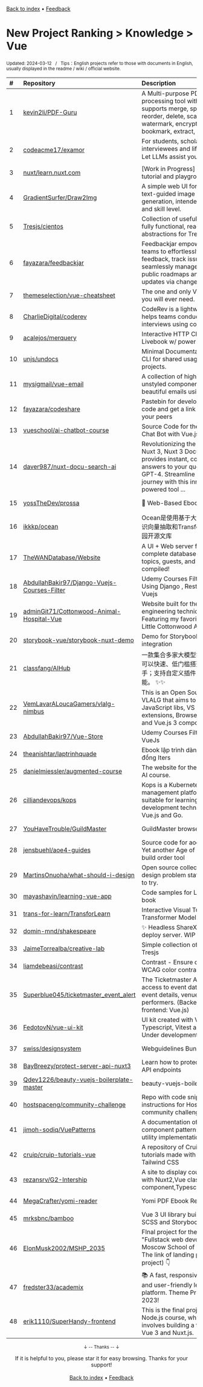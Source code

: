 <a href="https://github.com/GrowingGit/GitHub-English-Top-Charts#github-english-top-charts">Back to index</a> • <a href="/content/docs/feedback.md">Feedback</a>

# New Project Ranking > Knowledge > Vue
<sub>Updated: 2024-03-12&nbsp;&nbsp;&nbsp;/&nbsp;&nbsp;&nbsp;Tips：English projects refer to those with documents in English, usually displayed in the readme / wiki / official website.</sub>

|#|Repository|Description|Stars|Updated|Created|
|:-|:-|:-|:-|:-|:-|
|1|[kevin2li/PDF-Guru](https://github.com/kevin2li/PDF-Guru)|A Multi-purpose PDF file processing tool with a nice UI that supports merge, split, rotate, reorder, delete, scale, crop, watermark, encrypt/decrypt, bookmark, extract, compress, etc.|1281|2023-10-18|2023-07-02|
|2|[codeacme17/examor](https://github.com/codeacme17/examor)|For students, scholars, interviewees and lifelong learners. Let LLMs assist you in learning 🎓|995|2024-03-11|2023-07-10|
|3|[nuxt/learn.nuxt.com](https://github.com/nuxt/learn.nuxt.com)|[Work in Progress] An interactive tutorial and playground for Nuxt|470|2024-03-11|2023-11-21|
|4|[GradientSurfer/Draw2Img](https://github.com/GradientSurfer/Draw2Img)|A simple web UI for interactive text-guided image to image generation, intended for any age and skill level.|200|2024-01-12|2024-01-03|
|5|[Tresjs/cientos](https://github.com/Tresjs/cientos)|Collection of useful helpers and fully functional, ready-made abstractions for TresJS|190|2024-03-11|2023-03-19|
|6|[fayazara/feedbackjar](https://github.com/fayazara/feedbackjar)|Feedbackjar empowers product teams to effortlessly gather feedback, track issues, and seamlessly manage them with public roadmaps and provide updates via changelogs.|134|2024-02-24|2023-06-28|
|7|[themeselection/vue-cheatsheet](https://github.com/themeselection/vue-cheatsheet)|The one and only Vue cheatsheet you will ever need.|96|2024-02-20|2024-01-10|
|8|[CharlieDigital/coderev](https://github.com/CharlieDigital/coderev)|CodeRev is a lightweight tool that helps teams conduct technical interviews using code reviews.|87|2024-03-05|2023-08-04|
|9|[acalejos/merquery](https://github.com/acalejos/merquery)|Interactive HTTP Client for Livebook w/ power-ups|85|2024-03-04|2024-02-11|
|10|[unjs/undocs](https://github.com/unjs/undocs)|Minimal Documentation theme and CLI for shared usage across UnJS projects.|66|2024-03-11|2024-01-12|
|11|[mysigmail/vue-email](https://github.com/mysigmail/vue-email)|A collection of high-quality, unstyled components for creating beautiful emails using Vue.|53|2023-10-26|2023-06-16|
|12|[fayazara/codeshare](https://github.com/fayazara/codeshare)|Pastebin for developers, paste code and get a link to share with your peers|31|2024-01-28|2024-01-14|
|13|[vueschool/ai-chatbot-course](https://github.com/vueschool/ai-chatbot-course)|Source Code for the course: AI Chat Bot with Vue.js and GPT-4|26|2023-12-02|2023-04-12|
|14|[daver987/nuxt-docu-search-ai](https://github.com/daver987/nuxt-docu-search-ai)|Revolutionizing the way you learn Nuxt 3, Nuxt 3 DocuSearch AI provides instant, context-aware answers to your queries using GPT-4. Streamline your coding journey with this innovative, AI-powered tool ...|24|2024-02-21|2023-07-05|
|15|[yossTheDev/prossa](https://github.com/yossTheDev/prossa)|📕 Web-Based Ebook Reader|19|2024-01-04|2023-04-24|
|16|[ikkkp/ocean](https://github.com/ikkkp/ocean)|Ocean是使用基于大语言模型文本知识向量抽取和Transformer构建的校园开源文库|18|2024-02-18|2023-11-11|
|17|[TheWANDatabase/Website](https://github.com/TheWANDatabase/Website)|A UI + Web server for the most complete database of WAN Show topics, guests, and episodes ever compiled!|14|2024-01-19|2023-08-12|
|18|[AbdullahBakir97/Django-Vuejs-Courses-Filter](https://github.com/AbdullahBakir97/Django-Vuejs-Courses-Filter)|Udemy Courses Filter Page Clone Using Django , Rest Framework & Vuejs|13|2024-02-08|2024-02-07|
|19|[adminGit71/Cottonwood-Animal-Hospital-Vue](https://github.com/adminGit71/Cottonwood-Animal-Hospital-Vue)|Website built for the snapchat engineering technical interview! Featuring my favorite LA business Little Cottonwood Animal Hospital!|13|2023-09-27|2023-09-27|
|20|[storybook-vue/storybook-nuxt-demo](https://github.com/storybook-vue/storybook-nuxt-demo)|Demo for Storybook-nuxt integration |13|2023-10-03|2023-07-23|
|21|[classfang/AIHub](https://github.com/classfang/AIHub)|一款集合多家大模型能力的客户端。可以快速、低门槛搭建你的专属AI助手；支持自定义插件，扩展无限可能。 ✨✨|12|2024-03-08|2023-12-09|
|22|[VemLavarALoucaGamers/vlalg-nimbus](https://github.com/VemLavarALoucaGamers/vlalg-nimbus)|This is an Open Source project by VLALG that aims to share JavaScript libs, VS Code extensions, Browser extensions and Vue.js 3 components|12|2024-03-03|2023-08-11|
|23|[AbdullahBakir97/Vue-Store](https://github.com/AbdullahBakir97/Vue-Store)|Udemy Courses Filter Clone Using VueJs|11|2024-02-06|2024-02-02|
|24|[theanishtar/laptrinhquade](https://github.com/theanishtar/laptrinhquade)|Ebook lập trình dành cho cộng đồng Iters|11|2023-10-09|2023-05-31|
|25|[danielmiessler/augmented-course](https://github.com/danielmiessler/augmented-course)|The website for the AUGMENTED AI course.|10|2024-01-14|2023-12-12|
|26|[cilliandevops/kops](https://github.com/cilliandevops/kops)|Kops is a Kubernetes resource management platform that is suitable for learning web development technologies such as Vue.js and Go. |10|2024-02-29|2023-12-01|
|27|[YouHaveTrouble/GuildMaster](https://github.com/YouHaveTrouble/GuildMaster)|GuildMaster browser game|10|2023-09-24|2023-03-18|
|28|[jensbuehl/aoe4-guides](https://github.com/jensbuehl/aoe4-guides)|Source code for aoe4guides.com: Yet another Age of Empires IV build order tool|10|2024-03-11|2023-03-13|
|29|[MartinsOnuoha/what-should-i-design](https://github.com/MartinsOnuoha/what-should-i-design)|Open source collection of UI/UX design problem statements for you to try.|9|2024-03-11|2023-10-23|
|30|[mayashavin/learning-vue-app](https://github.com/mayashavin/learning-vue-app)|Code samples for Learning Vue book|9|2023-12-04|2023-05-01|
|31|[trans-for-learn/TransforLearn](https://github.com/trans-for-learn/TransforLearn)|Interactive Visual Tutorial for the Transformer Model|8|2023-09-26|2023-09-25|
|32|[domin-mnd/shakespeare](https://github.com/domin-mnd/shakespeare)|✨ Headless ShareX ready-to-deploy server. WIP|8|2024-02-23|2023-05-21|
|33|[JaimeTorrealba/creative-lab](https://github.com/JaimeTorrealba/creative-lab)|Simple collection of scenes using Tresjs|8|2024-02-29|2023-03-23|
|34|[liamdebeasi/contrast](https://github.com/liamdebeasi/contrast)|Contrast - Ensure colors pass WCAG color contrast guidelines|7|2024-03-09|2023-11-10|
|35|[Superblue045/ticketmaster_event_alert](https://github.com/Superblue045/ticketmaster_event_alert)|The Ticketmaster API provides access to event data, including event details, venues, and performers. (Backend: PHP, frontend: Vue.js)|7|2023-10-12|2023-10-12|
|36|[FedotovN/vue-ui-kit](https://github.com/FedotovN/vue-ui-kit)|UI kit created with Vue, Typescript, Vitest and Storybook. Under development |7|2024-01-28|2023-09-16|
|37|[swiss/designsystem](https://github.com/swiss/designsystem)|Webguidelines Bund|7|2024-02-13|2023-06-23|
|38|[BayBreezy/protect-server-api-nuxt3](https://github.com/BayBreezy/protect-server-api-nuxt3)|Learn how to protect your Nuxt 3 API endpoints|6|2024-03-11|2024-01-01|
|39|[Qdev1226/beauty-vuejs-boilerplate-master](https://github.com/Qdev1226/beauty-vuejs-boilerplate-master)|beauty-vuejs-boilerplate-master|6|2023-10-24|2023-10-23|
|40|[hostspaceng/community-challenge](https://github.com/hostspaceng/community-challenge)|Repo with code snippets and instructions for HostSpace community challenge|6|2024-01-05|2023-10-11|
|41|[jimoh-sodiq/VuePatterns](https://github.com/jimoh-sodiq/VuePatterns)|A documentation of vue.js component patterns and general utility implementations|6|2024-02-18|2023-05-21|
|42|[cruip/cruip-tutorials-vue](https://github.com/cruip/cruip-tutorials-vue)|A repository of Cruip's guides & tutorials made with Vue and Tailwind CSS|6|2023-12-26|2023-05-01|
|43|[rezansrv/G2-Intership](https://github.com/rezansrv/G2-Intership)|A site to display courses written with Nuxt2,Vue class based component,Typescript,Tailwindcss|5|2023-12-24|2023-12-06|
|44|[MegaCrafter/yomi-reader](https://github.com/MegaCrafter/yomi-reader)|Yomi PDF Ebook Reader |5|2023-10-01|2023-10-01|
|45|[mrksbnc/bamboo](https://github.com/mrksbnc/bamboo)|Vue 3 UI library built with Vite, SCSS and Storybook|5|2024-02-26|2023-08-13|
|46|[ElonMusk2002/MSHP_2035](https://github.com/ElonMusk2002/MSHP_2035)|FInal project for the course "Fullstack web devoloper" in the Moscow School of Programmers. The link of landing page (not full project) 👇|5|2023-12-02|2023-06-26|
|47|[fredster33/academix](https://github.com/fredster33/academix)|📚 A fast, responsive, accessible and user-friendly learning platform. Theme Prize @ vsHacks 2023!|5|2024-02-20|2023-06-23|
|48|[erik1110/SuperHandy-frontend](https://github.com/erik1110/SuperHandy-frontend)|This is the final project for a Node.js course, which mainly involves building a frontend using Vue 3 and Nuxt.js.|5|2023-12-21|2023-03-31|

<div align="center">
    <p><sub>↓ -- Thanks -- ↓</sub></p>
    If it is helpful to you, please star it for easy browsing. Thanks for your support!
</div>

<br/>

<div align="center"><a href="https://github.com/GrowingGit/GitHub-English-Top-Charts#github-english-top-charts">Back to index</a> • <a href="/content/docs/feedback.md">Feedback</a></div>
